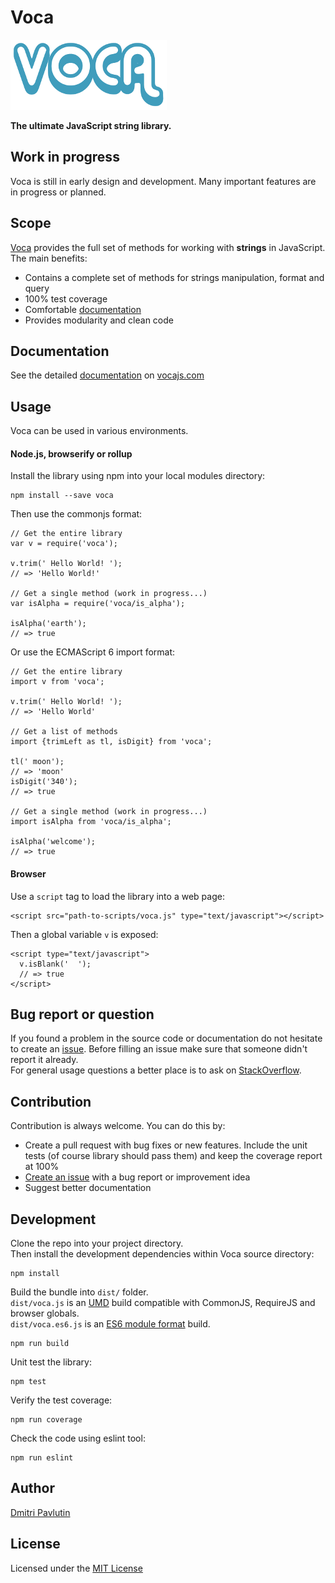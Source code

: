# Voca

![Image](jsdoc/template/static/images/voca-logo250px.png)

**The ultimate JavaScript string library.**

## Work in progress

Voca is still in early design and development. Many important features are in progress or planned.  

## Scope

[Voca](http://vocajs.com) provides the full set of methods for working with **strings** in JavaScript. The main benefits:  

*  Contains a complete set of methods for strings manipulation, format and query
*  100% test coverage
*  Comfortable [documentation](http://vocajs.com)
*  Provides modularity and clean code

## Documentation

See the detailed [documentation](http://vocajs.com) on [vocajs.com](http://vocajs.com)

## Usage
Voca can be used in various environments.  

#### Node.js, browserify or rollup
Install the library using npm into your local modules directory:

```
npm install --save voca
```

Then use the commonjs format:
```
// Get the entire library
var v = require('voca');

v.trim(' Hello World! ');
// => 'Hello World!'

// Get a single method (work in progress...)
var isAlpha = require('voca/is_alpha');

isAlpha('earth');
// => true
```

Or use the ECMAScript 6 import format:

```
// Get the entire library
import v from 'voca';

v.trim(' Hello World! ');
// => 'Hello World'

// Get a list of methods
import {trimLeft as tl, isDigit} from 'voca';

tl(' moon');
// => 'moon'
isDigit('340');
// => true

// Get a single method (work in progress...)
import isAlpha from 'voca/is_alpha';

isAlpha('welcome');
// => true
```

#### Browser
Use a `script` tag to load the library into a web page:

```
<script src="path-to-scripts/voca.js" type="text/javascript"></script>
```

Then a global variable `v` is exposed:

```
<script type="text/javascript">
  v.isBlank('  ');
  // => true
</script>
```

## Bug report or question

If you found a problem in the source code or documentation do not hesitate to create an [issue](https://github.com/panzerdp/voca/issues). 
Before filling an issue make sure that someone didn't report it already.  
For general usage questions a better place is to ask on [StackOverflow](http://stackoverflow.com/questions/ask).

## Contribution

Contribution is always welcome. You can do this by:

* Create a pull request with bug fixes or new features. Include the unit tests (of course library should pass them) and keep the coverage report at 100%
* [Create an issue](https://github.com/panzerdp/voca/issues) with a bug report or improvement idea
* Suggest better documentation

## Development

Clone the repo into your project directory.  
Then install the development dependencies within Voca source directory:

```
npm install
```

Build the bundle into `dist/` folder.  
`dist/voca.js` is an [UMD](https://github.com/umdjs/umd) build compatible with CommonJS, RequireJS and browser globals.   
`dist/voca.es6.js` is an [ES6 module format](https://github.com/rollup/rollup/wiki/jsnext:main) build.  

```
npm run build
```

Unit test the library:
```
npm test
```

Verify the test coverage:
```
npm run coverage
```

Check the code using eslint tool:
```
npm run eslint
``` 

## Author

[Dmitri Pavlutin](http://rainsoft.io/about-me/)

## License

Licensed under the [MIT License](./LICENCE)

